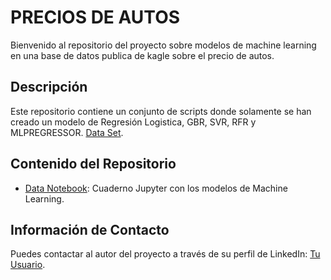 <!-- markdown -->
# PRECIOS DE AUTOS

Bienvenido al repositorio del proyecto sobre modelos de machine learning en una base de datos publica de kagle sobre el precio de autos.

## Descripción
Este repositorio contiene un conjunto de scripts donde solamente se han creado un modelo de Regresión Logistica, GBR, SVR, RFR y MLPREGRESSOR.
[Data Set](https://www.kaggle.com/datasets/bhavikjikadara/car-price-prediction-dataset).

## Contenido del Repositorio
- [Data Notebook](https://github.com/jtbigdata/MLM_CarPrediction/blob/main/MLM_PrediccionPreciosAutos.ipynb): Cuaderno Jupyter con los modelos de Machine Learning.
<!-- Agrega más elementos según sea necesario -->


## Información de Contacto
Puedes contactar al autor del proyecto a través de su perfil de LinkedIn: [Tu Usuario](https://www.linkedin.com/in/julio-c%C3%A9sar-torres-pati%C3%B1o-78492696/).
